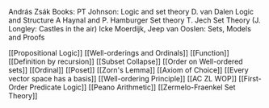 András Zsák
Books:
PT Johnson: Logic and set theory
D. van Dalen Logic and Structure
A Haynal and P. Hamburger Set theory
T. Jech Set Theory
(J. Longley: Castles in the air)
Icke Moerdijk, Jeep van Ooslen: Sets, Models and Proofs

[[Propositional Logic]]
[[Well-orderings and Ordinals]]
[[Function]]
[[Definition by recursion]]
[[Subset Collapse]]
[[Order on Well-ordered sets]]
[[Ordinal]]
[[Poset]]
[[Zorn's Lemma]]
[[Axiom of Choice]]
[[Every vector space has a basis]]
[[Well-ordering Principle]]
[[AC ZL WOP]]
[[First-Order Predicate Logic]]
[[Peano Arithmetic]]
[[Zermelo-Fraenkel Set Theory]]
